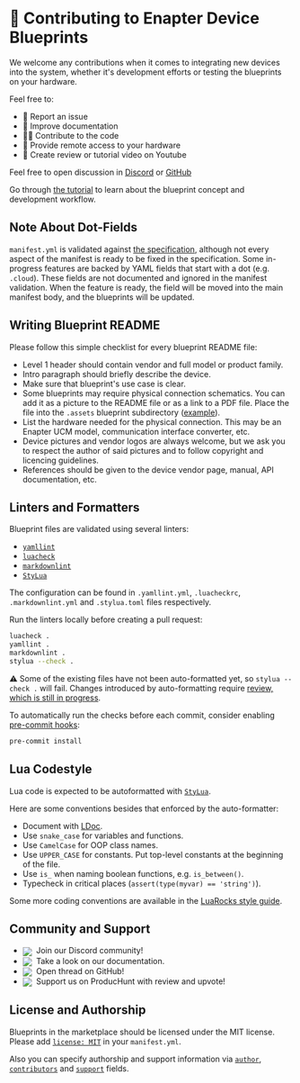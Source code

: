 # :construction: Contributing to Enapter Device Blueprints

We welcome any contributions when it comes to integrating new devices into the system, whether it's development efforts or testing the blueprints on your hardware.

Feel free to:

- 🐛 Report an issue
- 📖 Improve documentation
- 👨‍💻 Contribute to the code
- 🔌 Provide remote access to your hardware
- 🎥 Create review or tutorial video on Youtube

Feel free to open discussion in [Discord](https://go.enapter.com/discord_handbook) or [GitHub](https://github.com/Enapter/marketplace/discussions)

Go through [the tutorial](https://developers.enapter.com/docs/) to learn about the blueprint concept and development workflow.

## Note About Dot-Fields

`manifest.yml` is validated against [the specification](https://cloud.enapter.com/schemas/json-schemas/blueprints/device/v1/schema.json), although not every aspect of the manifest is ready to be fixed in the specification. Some in-progress features are backed by YAML fields that start with a dot (e.g. `.cloud`). These fields are not documented and ignored in the manifest validation. When the feature is ready, the field will be moved into the main manifest body, and the blueprints will be updated.

## Writing Blueprint README

Please follow this simple checklist for every blueprint README file:

- Level 1 header should contain vendor and full model or product family.
- Intro paragraph should briefly describe the device.
- Make sure that blueprint's use case is clear.
- Some blueprints may require physical connection schematics. You can add it as a picture to the README file or as a link to a PDF file. Place the file into the `.assets` blueprint subdirectory ([example](fuel_cells/intelligent_energy_fcm_801/)).
- List the hardware needed for the physical connection. This may be an Enapter UCM model, communication interface converter, etc.
- Device pictures and vendor logos are always welcome, but we ask you to respect the author of said pictures and to follow copyright and licencing guidelines.
- References should be given to the device vendor page, manual, API documentation, etc.

## Linters and Formatters

Blueprint files are validated using several linters:

- [`yamllint`](https://yamllint.readthedocs.io/en/stable/)
- [`luacheck`](https://luacheck.readthedocs.io/en/stable/)
- [`markdownlint`](https://github.com/igorshubovych/markdownlint-cli#readme)
- [`StyLua`](https://github.com/JohnnyMorganz/StyLua)

The configuration can be found in `.yamllint.yml`, `.luacheckrc`, `.markdownlint.yml` and `.stylua.toml` files respectively.

Run the linters locally before creating a pull request:

```bash
luacheck .
yamllint .
markdownlint .
stylua --check .
```

:warning: Some of the existing files have not been auto-formatted yet, so `stylua --check .` will fail. Changes introduced by auto-formatting require [review, which is still in progress](https://github.com/Enapter/marketplace/issues/199).

To automatically run the checks before each commit, consider enabling [pre-commit hooks](https://pre-commit.com):

```bash
pre-commit install
```

## Lua Codestyle

Lua code is expected to be autoformatted with [`StyLua`](https://github.com/JohnnyMorganz/StyLua).

Here are some conventions besides that enforced by the auto-formatter:

- Document with [LDoc](https://stevedonovan.github.io/ldoc/).
- Use `snake_case` for variables and functions.
- Use `CamelCase` for OOP class names.
- Use `UPPER_CASE` for constants. Put top-level constants at the beginning of the file.
- Use `is_` when naming boolean functions, e.g. `is_between()`.
- Typecheck in critical places (`assert(type(myvar) == 'string')`).

Some more coding conventions are available in the [LuaRocks style guide](https://github.com/luarocks/lua-style-guide).

## Community and Support

- <a href="https://go.enapter.com/discord_handbook"><img align="center" src="https://img.shields.io/badge/Discord-Channel-%235865F2?logo=discord&style=for-the-badge&logoColor=white"></a>&nbsp; Join our Discord community!
- <a href="https://developers.enapter.com"><img align="center" src="https://img.shields.io/badge/Developers%20Documentation-Documentation-%2330cccc?logo=readthedocs&style=for-the-badge&logoColor=white"></a>&nbsp; Take a look on our documentation.
- <a href="https://github.com/Enapter/marketplace/discussions"><img align="center" src="https://img.shields.io/badge/GitHub-Discussions-black?logo=github&style=for-the-badge&logoColor=white"></a>&nbsp; Open thread on GitHub!
- <a href="https://www.producthunt.com/products/enapter-energy-management-system-toolkit"><img align="center" src="https://img.shields.io/badge/Producthunt-Upvote%20↑-%23DA552F?logo=producthunt&style=for-the-badge"></a>&nbsp; Support us on ProducHunt with review and upvote!

## License and Authorship

Blueprints in the marketplace should be licensed under the MIT license. Please add [`license: MIT`](https://developers.enapter.com/docs/reference/#license) in your `manifest.yml`.

Also you can specify authorship and support information via [`author`](https://developers.enapter.com/docs/reference/#author), [`contributors`](https://developers.enapter.com/docs/reference/#contributors) and [`support`](https://developers.enapter.com/docs/reference/#support) fields.

